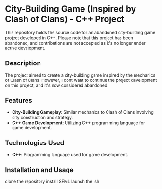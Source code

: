 # City-Building Game (Inspired by Clash of Clans) - C++ Project

This repository holds the source code for an abandoned city-building game project developed in C++. Please note that this project has been abandoned, and contributions are not accepted as it's no longer under active development.

## Description

The project aimed to create a city-building game inspired by the mechanics of Clash of Clans. However, I dont want to continue the project development on this project, and it's now considered abandoned.

## Features

- **City-Building Gameplay**: Similar mechanics to Clash of Clans involving city construction and strategy.
- **C++ Game Development**: Utilizing C++ programming language for game development.

## Technologies Used

- **C++**: Programming language used for game development.

## Installation and Usage

clone the repository
install SFML
launch the .sh
